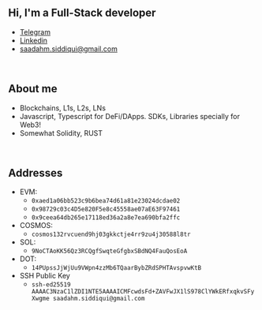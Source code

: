 ## Hi, I'm a Full-Stack developer

- <a href="https://t.me/saadjhk">Telegram</a>
- <a href="https://www.linkedin.com/in/saadjhk/">Linkedin</a>
- <a href="mailto:saadahm.siddiqui@gmail.com">saadahm.siddiqui@gmail.com</a>

</br>

## About me
- Blockchains, L1s, L2s, LNs
- Javascript, Typescript for DeFi/DApps. SDKs, Libraries specially for Web3! 
- Somewhat Solidity, RUST

</br>

## Addresses

- EVM:
  - `0xaed1a06bb523c9b6bea74d61a81e23024dcdae02`
  - `0x98729c03c4D5e820F5e8c45558ae07aE63F97461`
  - `0x9ceea64db265e17118ed36a2a8e7ea690bfa2ffc`
- COSMOS:
  - `cosmos132rvcuend9hj03gkkctje4rr9zu4j30588l8tr`
- SOL:
  - `9NoCTAoKK56Qz3RCQgfSwqteGfgbxSBdNQ4FauQosEoA`
- DOT:
  - `14PUpssJjWjUu9VWpn4zzMb6TQaarBybZRdSPHTAvspvwKtB`
- SSH Public Key
  - `ssh-ed25519 AAAAC3NzaC1lZDI1NTE5AAAAICMFcwdsFd+ZAVFwJX1lS978ClYWkERfxqkvSFyXwgme saadahm.siddiqui@gmail.com`
<!-- ![My GitHub stats](https://github-readme-stats.vercel.app/api?username=saadjhk) -->
